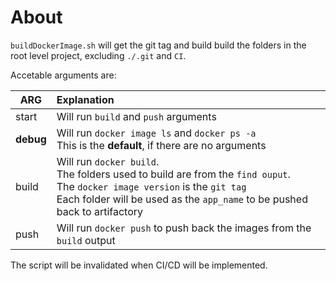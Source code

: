 # About

`buildDockerImage.sh` will get the git tag and build build the folders in the root level project, excluding `./.git` and `CI`.

Accetable arguments are:

|ARG|Explanation|
|---|:---|
|start|Will run `build` and `push` arguments|
|**debug**|Will run `docker image ls` and `docker ps -a`<br>This is the **default**, if there are no arguments|
|build|Will run `docker build`.<br>The folders used to build are from the `find ouput`.<br>The `docker image version` is the `git tag` <br>Each folder will be used as the `app_name` to be pushed back to artifactory 
|push|Will run `docker push` to push back the images from the `build` output

The script will be invalidated when CI/CD will be implemented.